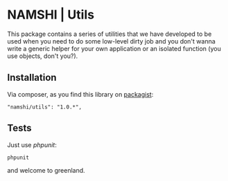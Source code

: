 # NAMSHI | Utils

This package contains a series of utilities that we have developed to be used when you need to do some low-level
dirty job and you don't wanna write a generic helper for your own application or an isolated function (you use objects,
don't you?).

## Installation

Via composer, as you find this library on [packagist](https://packagist.org/packages/namshi/utils):

```
"namshi/utils": "1.0.*",
```

## Tests

Just use *phpunit*:

```
phpunit
```

and welcome to greenland.